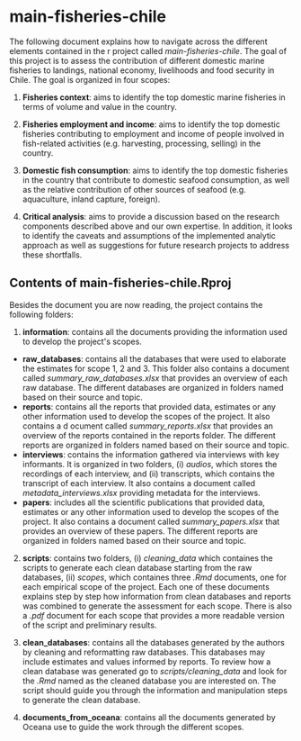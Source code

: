 # main-fisheries-chile

The following document explains how to navigate across the different elements contained in the r project called *main-fisheries-chile*. The goal of this project is to assess the contribution of different domestic marine fisheries to landings, national economy, livelihoods and food security in Chile. The goal is organized in four scopes:

1) **Fisheries context**: aims to identify the top domestic marine fisheries in terms of volume and value in the country. 

2) **Fisheries employment and income**: aims to identify the top domestic fisheries contributing to employment and income of people involved in fish-related activities (e.g. harvesting, processing, selling) in the country. 

3) **Domestic fish consumption**: aims to identify the top domestic fisheries in the country that contribute to domestic seafood consumption, as well as the relative contribution of other sources of seafood (e.g. aquaculture, inland capture, foreign).  

4) **Critical analysis**: aims to provide a discussion based on the research components described above and our own expertise. In addition, it looks to identify the caveats and assumptions of the implemented analytic approach as well as suggestions for future research projects to address these shortfalls.

## Contents of main-fisheries-chile.Rproj

Besides the document you are now reading, the project contains the following folders:

1) **information**: contains all the documents providing the information used to develop the project's scopes.

- **raw_databases**: contains all the databases that were used to elaborate the estimates for scope 1, 2 and 3. This folder also contains a document called *summary_raw_databases.xlsx* that provides an overview of each raw database. The different databases are organized in folders named based on their source and topic. 
- **reports**: contains all the reports that provided data, estimates or any other information used to develop the scopes of the project. It also contains a d ocument called *summary_reports.xlsx* that provides an overview of the reports contained in the reports folder. The different reports are organized in folders named based on their source and topic. 
- **interviews**: contains the information gathered via interviews with key informants. It is organized in two folders, (i) *audios*, which stores the recordings of each interview, and (ii) transcripts, which contains the transcript of each interview. It also contains a document called *metadata_interviews.xlsx* providing metadata for the interviews.
- **papers**: includes all the scientific publications that provided data, estimates or any other information used to develop the scopes of the project. It also contains a document called *summary_papers.xlsx* that provides an overview of these papers. The different reports are organized in folders named based on their source and topic.

2) **scripts**: contains two folders, (i) *cleaning_data* which containes the scripts to generate each clean database starting from the raw databases, (ii) *scopes*, which containes three *.Rmd* documents, one for each empirical scope of the project. Each one of these documents explains step by step how information from clean databases and reports was combined to generate the assessment for each scope. There is also a *.pdf* document for each scope that provides a more readable version of the script and preliminary results. 

3) **clean_databases**: contains all the databases generated by the authors by cleaning and reformatting raw databases. This databases may include estimates and values informed by reports. To review how a clean database was generated go to *scripts/cleaning_data* and look for the *.Rmd* named as the cleaned database you are interested on. The script should guide you through the information and manipulation steps to generate the clean database. 

4) **documents_from_oceana**: contains all the documents generated by Oceana use to guide the work through the different scopes. 

